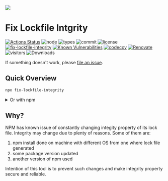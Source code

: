 ![](https://raw.githubusercontent.com/yoavain/fix-lockfile-integrity/main/resources/docs/logo.gif)
# Fix Lockfile Intgrity 
[![Actions Status](https://github.com/yoavain/fix-lockfile-integrity/workflows/Node%20CI/badge.svg)](https://github.com/yoavain/fix-lockfile-integrity/actions)
![node](https://img.shields.io/node/v/fix-lockfile-integrity.svg)
![types](https://img.shields.io/npm/types/typescript.svg)
![commit](https://img.shields.io/github/last-commit/yoavain/fix-lockfile-integrity.svg)
![license](https://img.shields.io/npm/l/fix-lockfile-integrity.svg)
[![fix-lockfile-integrity](https://snyk.io/advisor/npm-package/fix-lockfile-integrity/badge.svg)](https://snyk.io/advisor/npm-package/fix-lockfile-integrity)
[![Known Vulnerabilities](https://snyk.io/test/github/yoavain/fix-lockfile-integrity/badge.svg?targetFile=package.json)](https://snyk.io//test/github/yoavain/fix-lockfile-integrity?targetFile=package.json)
[![codecov](https://codecov.io/gh/yoavain/fix-lockfile-integrity/branch/main/graph/badge.svg)](https://codecov.io/gh/yoavain/fix-lockfile-integrity)
[![Renovate](https://img.shields.io/badge/renovate-enabled-brightgreen.svg)](https://renovatebot.com)
![visitors](https://visitor-badge.glitch.me/badge?page_id=yoavain.fix-lockfile-integrity)
![Downloads](https://img.shields.io/npm/dm/fix-lockfile-integrity.svg)


If something doesn't work, please [file an issue](https://github.com/yoavain/fix-lockfile-integrity/issues/new). 

## Quick Overview

```sh
npx fix-lockfile-integrity
```

<details><summary>Or with npm</summary>
<p>
You can install fix-lockfile-integrity globally:

```sh
npm install -g fix-lockfile-integrity
```

And then you can run:
```sh
fix-lockfile-integrity
```
</p>
</details>

## Why?

NPM has known issue of constantly changing integity property of its lock file. Integrity may change due to plenty of reasons. Some of them are:

1. npm install done on machine with different OS from one where lock file generated
2. some package version updated
3. another version of npm used

Intention of this tool is to prevent such changes and make integrity property secure and reliable.
